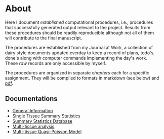 # About
Here I document *established* computational procedures, i.e., procedures that successfully generated output relevant to the project. Results from these procedures should be readily reproducible although not all of them will contribute to the final manuscript.

The procedures are established from my Journal at Work, a collection of dairy style documents updated everday to keep a record of plans, todo's, done's along with computer commands implementing the day's work. These *raw* records are only accessible by myself.

The procedures are organized in separate *chapters* each for a specific assignment. They will be compiled to formats in markdown (see below) and [pdf](README.pdf).

## Documentations
*	 [General Information](Information.md)
*	 [Single Tissue Summary Statistics](SummaryStats.md)
*	 [Summary Statistics Database](SumstatsDB.md)
*	 [Multi-tissue analysis](MultiTissueAnalysis.md)
*	 [Multi-tissue Quasi-Poisson Model](QuasiPoissonModel.md)
